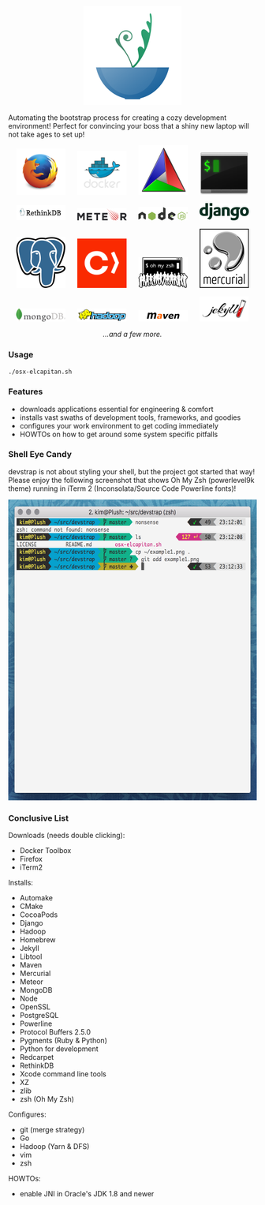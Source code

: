 <p style="text-align: center">
<img src="https://raw.githubusercontent.com/indiedotkim/devstrap/master/logos/devstrap.png" width="200" hspace="25" />
</p>

Automating the bootstrap process for creating a cozy development environment! Perfect for convincing your boss that a shiny new laptop will not take ages to set up!

<p style="text-align: center">
<img src="https://raw.githubusercontent.com/indiedotkim/devstrap/master/logos/firefox_logo-only_RGB.png" width="100" hspace="10" />
<img src="https://raw.githubusercontent.com/indiedotkim/devstrap/master/logos/large_v-dark-trans.png" width="100" hspace="10" />
<img src="https://raw.githubusercontent.com/indiedotkim/devstrap/master/logos/Cmake.png" width="100" hspace="10" />
<img src="https://raw.githubusercontent.com/indiedotkim/devstrap/master/logos/iterm2.png" width="100" hspace="10" />
</p>

<p style="text-align: center">
<img src="https://raw.githubusercontent.com/indiedotkim/devstrap/master/logos/RethinkDB-logo-thinker.png" width="100" hspace="10" />
<img src="https://raw.githubusercontent.com/indiedotkim/devstrap/master/logos/Meteor-logo.png" width="100" hspace="10" />
<img src="https://raw.githubusercontent.com/indiedotkim/devstrap/master/logos/nodejs-light.png" width="100" hspace="10" />
<img src="https://raw.githubusercontent.com/indiedotkim/devstrap/master/logos/django-logo-positive.png" width="100" hspace="10" />
</p>

<p style="text-align: center">
<img src="https://raw.githubusercontent.com/indiedotkim/devstrap/master/logos/PostgreSQL_logo.3colors.png" width="100" hspace="10" />
<img src="https://raw.githubusercontent.com/indiedotkim/devstrap/master/logos/twitter-icon.png" width="100" hspace="10" />
<img src="https://raw.githubusercontent.com/indiedotkim/devstrap/master/logos/OMZLogo_BnW.png" width="100" hspace="10" />
<img src="https://raw.githubusercontent.com/indiedotkim/devstrap/master/logos/logo-droplets.png" width="100" hspace="10" />
</p>

<p style="text-align: center">
<img src="https://raw.githubusercontent.com/indiedotkim/devstrap/master/logos/MongoDB-Logo-5c3a7405a85675366beb3a5ec4c032348c390b3f142f5e6dddf1d78e2df5cb5c.png" width="100" hspace="10" />
<img src="https://raw.githubusercontent.com/indiedotkim/devstrap/master/logos/Hadoop_logo.png" width="100" hspace="10" />
<img src="https://raw.githubusercontent.com/indiedotkim/devstrap/master/logos/Maven_logo.png" width="100" hspace="10" />
<img src="https://raw.githubusercontent.com/indiedotkim/devstrap/master/logos/jekyll-logo-black-red-solid.png" width="100" hspace="10" />
</p>

<p style="text-align: center">
<em>&hellip;and a few more.</em>
</p>

### Usage

    ./osx-elcapitan.sh

### Features

* downloads applications essential for engineering & comfort
* installs vast swaths of development tools, frameworks, and goodies
* configures your work environment to get coding immediately
* HOWTOs on how to get around some system specific pitfalls

### Shell Eye Candy

devstrap is not about styling your shell, but the project got started that way! Please enjoy the following screenshot that shows Oh My Zsh (powerlevel9k theme) running in iTerm 2 (Inconsolata/Source Code Powerline fonts)!

<p style="text-align: center">
<img src="https://raw.githubusercontent.com/indiedotkim/devstrap/master/example1.png" width="600" height="610" />
</p>

### Conclusive List

Downloads (needs double clicking):

* Docker Toolbox
* Firefox
* iTerm2

Installs:

* Automake
* CMake
* CocoaPods
* Django
* Hadoop
* Homebrew
* Jekyll
* Libtool
* Maven
* Mercurial
* Meteor
* MongoDB
* Node
* OpenSSL
* PostgreSQL
* Powerline
* Protocol Buffers 2.5.0
* Pygments (Ruby & Python)
* Python for development
* Redcarpet
* RethinkDB
* Xcode command line tools
* XZ
* zlib
* zsh (Oh My Zsh)

Configures:

* git (merge strategy)
* Go
* Hadoop (Yarn & DFS)
* vim
* zsh

HOWTOs:

* enable JNI in Oracle's JDK 1.8 and newer

